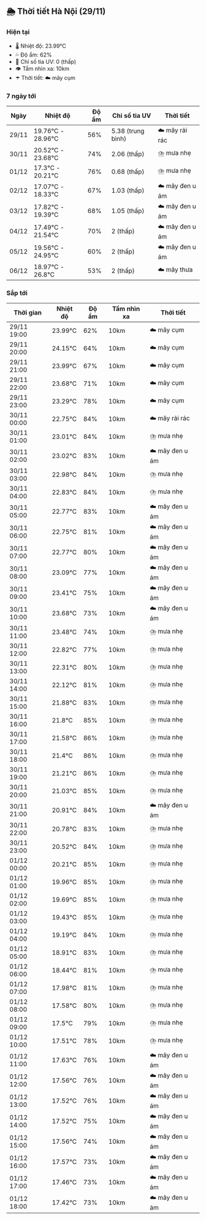 ## 🌦️ Thời tiết Hà Nội (29/11)

### Hiện tại

- 🌡️ Nhiệt độ: 23.99℃
- 💦 Độ ẩm: 62%
- 🌟 Chỉ số tia UV: 0 (thấp)
- 👁️ Tầm nhìn xa: 10km
- ☂️ Thời tiết: ☁️ mây cụm

### 7 ngày tới

| Ngày | Nhiệt độ | Độ ẩm | Chỉ số tia UV | Thời tiết |
| --- | --- | --- | --- | --- |
| 29/11 | 19.76℃ - 28.96℃ | 56% | 5.38 (trung bình) | ☁️ mây rải rác |
| 30/11 | 20.52℃ - 23.68℃ | 74% | 2.06 (thấp) | ⛈️ mưa nhẹ |
| 01/12 | 17.3℃ - 20.21℃ | 76% | 0.68 (thấp) | ⛈️ mưa nhẹ |
| 02/12 | 17.07℃ - 18.33℃ | 67% | 1.03 (thấp) | ☁️ mây đen u ám |
| 03/12 | 17.82℃ - 19.39℃ | 68% | 1.05 (thấp) | ☁️ mây đen u ám |
| 04/12 | 17.49℃ - 21.54℃ | 70% | 2 (thấp) | ☁️ mây đen u ám |
| 05/12 | 19.56℃ - 24.95℃ | 60% | 2 (thấp) | ☁️ mây đen u ám |
| 06/12 | 18.97℃ - 26.8℃ | 53% | 2 (thấp) | ☁️ mây thưa |

### Sắp tới

| Thời gian | Nhiệt độ | Độ ẩm | Tầm nhìn xa | Thời tiết |
| --- | --- | --- | --- | --- |
| 29/11 19:00 | 23.99℃ | 62% | 10km | ☁️ mây cụm |
| 29/11 20:00 | 24.15℃ | 64% | 10km | ☁️ mây cụm |
| 29/11 21:00 | 23.99℃ | 67% | 10km | ☁️ mây cụm |
| 29/11 22:00 | 23.68℃ | 71% | 10km | ☁️ mây cụm |
| 29/11 23:00 | 23.29℃ | 78% | 10km | ☁️ mây cụm |
| 30/11 00:00 | 22.75℃ | 84% | 10km | ☁️ mây rải rác |
| 30/11 01:00 | 23.01℃ | 84% | 10km | ⛈️ mưa nhẹ |
| 30/11 02:00 | 23.02℃ | 83% | 10km | ☁️ mây đen u ám |
| 30/11 03:00 | 22.98℃ | 84% | 10km | ⛈️ mưa nhẹ |
| 30/11 04:00 | 22.83℃ | 84% | 10km | ⛈️ mưa nhẹ |
| 30/11 05:00 | 22.77℃ | 83% | 10km | ☁️ mây đen u ám |
| 30/11 06:00 | 22.75℃ | 81% | 10km | ☁️ mây đen u ám |
| 30/11 07:00 | 22.77℃ | 80% | 10km | ☁️ mây đen u ám |
| 30/11 08:00 | 23.09℃ | 77% | 10km | ☁️ mây đen u ám |
| 30/11 09:00 | 23.41℃ | 75% | 10km | ☁️ mây đen u ám |
| 30/11 10:00 | 23.68℃ | 73% | 10km | ☁️ mây đen u ám |
| 30/11 11:00 | 23.48℃ | 74% | 10km | ⛈️ mưa nhẹ |
| 30/11 12:00 | 22.82℃ | 77% | 10km | ⛈️ mưa nhẹ |
| 30/11 13:00 | 22.31℃ | 80% | 10km | ⛈️ mưa nhẹ |
| 30/11 14:00 | 22.12℃ | 81% | 10km | ⛈️ mưa nhẹ |
| 30/11 15:00 | 21.88℃ | 83% | 10km | ⛈️ mưa nhẹ |
| 30/11 16:00 | 21.8℃ | 85% | 10km | ⛈️ mưa nhẹ |
| 30/11 17:00 | 21.58℃ | 86% | 10km | ⛈️ mưa nhẹ |
| 30/11 18:00 | 21.4℃ | 86% | 10km | ⛈️ mưa nhẹ |
| 30/11 19:00 | 21.21℃ | 86% | 10km | ⛈️ mưa nhẹ |
| 30/11 20:00 | 21.03℃ | 85% | 10km | ⛈️ mưa nhẹ |
| 30/11 21:00 | 20.91℃ | 84% | 10km | ☁️ mây đen u ám |
| 30/11 22:00 | 20.78℃ | 83% | 10km | ⛈️ mưa nhẹ |
| 30/11 23:00 | 20.52℃ | 84% | 10km | ⛈️ mưa nhẹ |
| 01/12 00:00 | 20.21℃ | 85% | 10km | ⛈️ mưa nhẹ |
| 01/12 01:00 | 19.96℃ | 85% | 10km | ⛈️ mưa nhẹ |
| 01/12 02:00 | 19.69℃ | 85% | 10km | ⛈️ mưa nhẹ |
| 01/12 03:00 | 19.43℃ | 85% | 10km | ⛈️ mưa nhẹ |
| 01/12 04:00 | 19.19℃ | 84% | 10km | ⛈️ mưa nhẹ |
| 01/12 05:00 | 18.91℃ | 83% | 10km | ⛈️ mưa nhẹ |
| 01/12 06:00 | 18.44℃ | 81% | 10km | ⛈️ mưa nhẹ |
| 01/12 07:00 | 17.98℃ | 81% | 10km | ⛈️ mưa nhẹ |
| 01/12 08:00 | 17.58℃ | 80% | 10km | ⛈️ mưa nhẹ |
| 01/12 09:00 | 17.5℃ | 79% | 10km | ⛈️ mưa nhẹ |
| 01/12 10:00 | 17.51℃ | 78% | 10km | ⛈️ mưa nhẹ |
| 01/12 11:00 | 17.63℃ | 76% | 10km | ☁️ mây đen u ám |
| 01/12 12:00 | 17.56℃ | 76% | 10km | ☁️ mây đen u ám |
| 01/12 13:00 | 17.52℃ | 76% | 10km | ☁️ mây đen u ám |
| 01/12 14:00 | 17.52℃ | 75% | 10km | ☁️ mây đen u ám |
| 01/12 15:00 | 17.56℃ | 74% | 10km | ☁️ mây đen u ám |
| 01/12 16:00 | 17.57℃ | 73% | 10km | ☁️ mây đen u ám |
| 01/12 17:00 | 17.46℃ | 73% | 10km | ☁️ mây đen u ám |
| 01/12 18:00 | 17.42℃ | 73% | 10km | ☁️ mây đen u ám |
